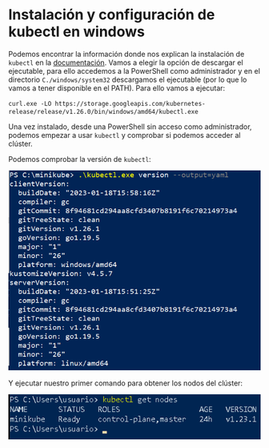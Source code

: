 # Instalación y configuración de kubectl en windows

Podemos encontrar la información donde nos explican la instalación de `kubectl` en la [documentación](https://kubernetes.io/docs/tasks/tools/install-kubectl-windows/). Vamos a elegir la opción de descargar el ejecutable, para ello accedemos a la PowerShell como administrador y en el directorio `C./windows/system32` descargamos el ejecutable (por lo que lo vamos a tener disponible en el PATH). Para ello vamos a ejecutar:

```
curl.exe -LO https://storage.googleapis.com/kubernetes-release/release/v1.26.0/bin/windows/amd64/kubectl.exe
```

Una vez instalado, desde una PowerShell sin acceso como administrador, podemos empezar a usar `kubectl` y comprobar si podemos acceder al clúster.

Podemos comprobar la versión de `kubectl`:

![windows1](img/windows11.png)

Y ejecutar nuestro primer comando para obtener los nodos del clúster:

![windows1](img/windows12.png)